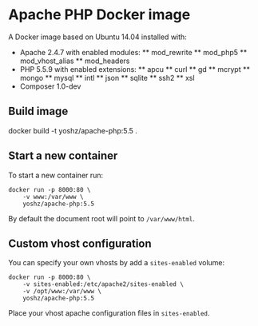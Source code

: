 Apache PHP Docker image
=======================

A Docker image based on Ubuntu 14.04 installed with:

* Apache 2.4.7 with enabled modules:
** mod_rewrite
** mod_php5
** mod_vhost_alias
** mod_headers
* PHP 5.5.9 with enabled extensions:
** apcu
** curl
** gd
** mcrypt
** mongo
** mysql
** intl
** json
** sqlite
** ssh2
** xsl
* Composer 1.0-dev


Build image
-----------

   docker build -t yoshz/apache-php:5.5 .


Start a new container
---------------------

To start a new container run:

    docker run -p 8000:80 \
        -v www:/var/www \
        yoshz/apache-php:5.5

By default the document root will point to `/var/www/html`.


Custom vhost configuration
--------------------------

You can specify your own vhosts by add a `sites-enabled` volume:

    docker run -p 8000:80 \
        -v sites-enabled:/etc/apache2/sites-enabled \
        -v /opt/www:/var/www \
        yoshz/apache-php:5.5

Place your vhost apache configuration files in `sites-enabled`.
